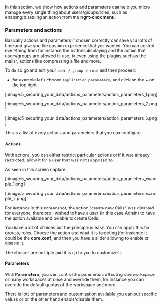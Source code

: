 In this section, we show how actions and parameters can help you micro manage every single thing about users/groups/roles, such as enabling/disabling an action from the **right-click menu**.

### Parameters and actions

Basically actions and parameters if chosen correctly can save you lot's of time and give you the custom experience that you wanted. You can control everything from for instance the buttons displaying and the action that users/groups are allowed to use, to even using the plugins such as the mailer, actions like compressing a file and more.

To do so go and edit your `user / group / role` and then proceed:

- for example let's choose `application parameters`, and click on the **+** on the top right.

[:image:5_securing_your_data/actions_parameters/action_parameters_1.png]

[:image:5_securing_your_data/actions_parameters/action_parameters_2.png]

[:image:5_securing_your_data/actions_parameters/action_parameters_3.png]

This is a list of every actions and parameters that you can configure.

#### Actions

With actions, you can either restrict particular actions or if it was already restricted, allow it for a user that was not supposed to.

As seen in this screen capture:

[:image:5_securing_your_data/actions_parameters/action_parameters_example_1.png]

[:image:5_securing_your_data/actions_parameters/action_parameters_example_2.png]

For instance in this screenshot, the action "create new Cells" was disabled for everyone, therefore I wished to have a user (in this case Admin) to have the action available and be able to create Cells.

You have a lot of choices but the principle is easy.
You can apply this for groups, roles. 
Choose the action and what it is targeting (for instance it could be the **core.conf**, and then you have a slider allowing to enable or disable it.

The choices are multiple and it is up to you to customize it.

#### Parameters

With **Parameters**, you can control the parameters affecting one workspace or many workspaces at once and override them, for instance you can override the default quotas of the workspace and more.

There is lots of parameters and customization available you can put specific values or on the other hand enable/disable them.